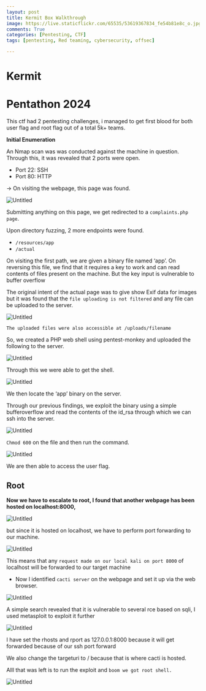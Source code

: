 ```yaml
---
layout: post
title: Kermit Box Walkthrough
image: https://live.staticflickr.com/65535/53619367834_fe54b81e8c_o.jpg
comments: True
categories: [Pentesting, CTF]
tags: [pentesting, Red teaming, cybersecurity, offsec] 

---
```


# Kermit

# Pentathon 2024

This ctf had 2 pentesting challenges, i managed to get first blood for both user flag and root flag out of a total 5k+ teams.

**Initial Enumeration**

An Nmap scan was was conducted against the machine in question. Through this, it was revealed that 2 ports were open.

- Port 22: SSH
- Port 80: HTTP

→ On visiting the webpage, this page was found.

![Untitled](/assets/img/Kermit%20dcd423d39b634bbaa8368d7f4126fd32/Untitled.png)

Submitting anything on this page, we get redirected to a `complaints.php page`. 

Upon directory fuzzing, 2 more endpoints were found.

- `/resources/app`
- `/actual`

On visiting the first path, we are given a binary file named ‘app’. On reversing this file, we find that it requires a key to work and can read contents of files present on the machine. But the key input is vulnerable to buffer overflow

The original intent of the actual page was to give show Exif data for images but it was found that the `file uploading is not filtered` and any file can be uploaded to the server.

![Untitled](/assets/img/Kermit%20dcd423d39b634bbaa8368d7f4126fd32/Untitled%201.png)

`The uploaded files were also accessible at /uploads/filename`

So, we created a PHP web shell using pentest-monkey and uploaded the following to the server.

![Untitled](/assets/img/Kermit%20dcd423d39b634bbaa8368d7f4126fd32/Untitled%202.png)

Through this we were able to get the shell.

![Untitled](/assets/img/Kermit%20dcd423d39b634bbaa8368d7f4126fd32/Untitled%203.png)

We then locate the ‘app’ binary on the server.

Through our previous findings, we exploit the binary using a simple bufferoverflow and read the contents of the id_rsa through which we can ssh into the server.

![Untitled](/assets/img/Kermit%20dcd423d39b634bbaa8368d7f4126fd32/Untitled%204.png)

`Chmod 600`  on the file and then run the command.

![Untitled](/assets/img/Kermit%20dcd423d39b634bbaa8368d7f4126fd32/Untitled%205.png)

We are then able to access the user flag.

## Root

**Now we have to escalate to root, I found that another webpage has been hosted on
localhost:8000,**

![Untitled](/assets/img/Kermit%20dcd423d39b634bbaa8368d7f4126fd32/Untitled%206.png)

but since it is hosted on localhost, we have to perform port forwarding to our machine.

![Untitled](/assets/img/Kermit%20dcd423d39b634bbaa8368d7f4126fd32/Untitled%207.png)

This means that any `request made on our local kali on port 8000` of localhost will be forwarded to our target machine

- Now I identified `cacti server` on the webpage and set it up via the web browser.

![Untitled](/assets/img/Kermit%20dcd423d39b634bbaa8368d7f4126fd32/Untitled%208.png)

A simple search revealed that it is vulnerable to several rce based on sqli, I used metasploit to exploit it further

![Untitled](/assets/img/Kermit%20dcd423d39b634bbaa8368d7f4126fd32/Untitled%209.png)

I have set the rhosts and rport as 127.0.0.1:8000 because it will get forwarded because of our ssh port forward

We also change the targeturi to / because that is where cacti is hosted.

Alll that was left is to run the exploit and `boom we got root shell.`

![Untitled](/assets/img/Kermit%20dcd423d39b634bbaa8368d7f4126fd32/Untitled%2010.png)